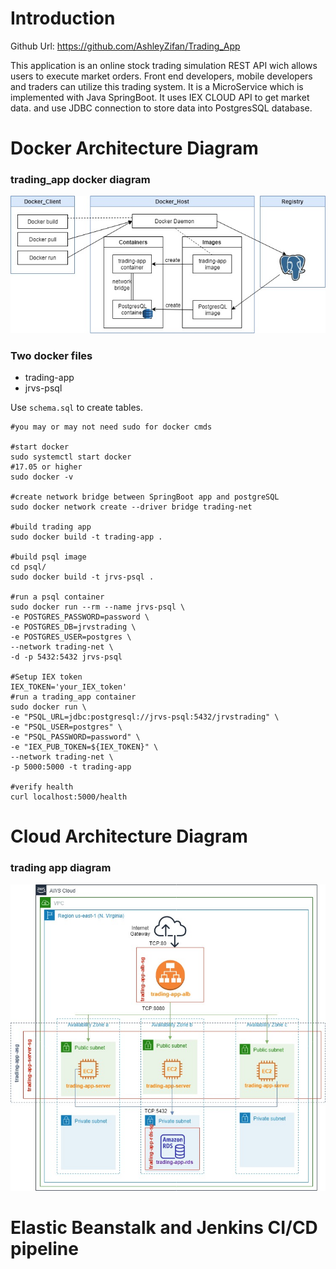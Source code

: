 # Introduction

Github Url: https://github.com/AshleyZifan/Trading_App

This application is an online stock trading simulation REST API wich allows users to execute market orders. Front end developers, mobile developers and traders can utilize this trading system. It is a MicroService which is implemented with Java SpringBoot. It uses IEX CLOUD API to get market data. and use JDBC connection to store data into PostgresSQL database.

# Docker Architecture Diagram

### trading_app docker diagram 

<img src="Docker.jpg">

### Two docker files

- trading-app 
- jrvs-psql

Use `schema.sql` to create tables.

```
#you may or may not need sudo for docker cmds

#start docker
sudo systemctl start docker
#17.05 or higher
sudo docker -v

#create network bridge between SpringBoot app and postgreSQL
sudo docker network create --driver bridge trading-net

#build trading app
sudo docker build -t trading-app .

#build psql image
cd psql/
sudo docker build -t jrvs-psql .

#run a psql container
sudo docker run --rm --name jrvs-psql \
-e POSTGRES_PASSWORD=password \
-e POSTGRES_DB=jrvstrading \
-e POSTGRES_USER=postgres \
--network trading-net \
-d -p 5432:5432 jrvs-psql

#Setup IEX token
IEX_TOKEN='your_IEX_token'
#run a trading_app container
sudo docker run \
-e "PSQL_URL=jdbc:postgresql://jrvs-psql:5432/jrvstrading" \
-e "PSQL_USER=postgres" \
-e "PSQL_PASSWORD=password" \
-e "IEX_PUB_TOKEN=${IEX_TOKEN}" \
--network trading-net \
-p 5000:5000 -t trading-app

#verify health
curl localhost:5000/health
```

# Cloud Architecture Diagram

### trading app diagram  

<img src="Cloud.jpg">

# Elastic Beanstalk and Jenkins CI/CD pipeline




